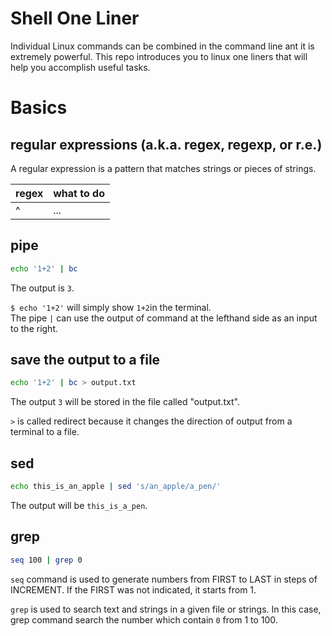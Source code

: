# Shell One Liner

Individual Linux commands can be combined in the command line ant it is extremely powerful.  This repo introduces you to linux one liners that will help you accomplish useful tasks.


# Basics


## regular expressions (a.k.a. regex, regexp, or r.e.)

A regular expression is a pattern that matches strings or pieces of strings. 

|regex|what to do|
| --- | --- |
| ^ | ... |




## pipe

```bash
echo '1+2' | bc
```
The output is `3`.

`$ echo '1+2'` will simply show `1+2`in the terminal.<br>
The pipe `|` can use the output of command at the lefthand side as an input to the right.

## save the output to a file

```bash
echo '1+2' | bc > output.txt
```
The output `3` will be stored in the file called "output.txt".

`>` is called redirect because it changes the direction of output from a terminal to a file.

## sed
```bash
echo this_is_an_apple | sed 's/an_apple/a_pen/'
```
The output will be `this_is_a_pen`.

## grep
```bash
seq 100 | grep 0
```

`seq` command is used to generate numbers from FIRST to LAST in steps of INCREMENT.
If the FIRST was not indicated, it starts from 1.

`grep` is used to search text and strings in a given file or strings.
In this case, grep command search the number which contain `0` from 1 to 100.

## 


